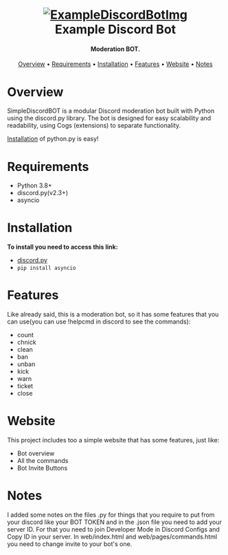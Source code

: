 <h1 align="center">
  <br>
  <a href="https://github.com/RafaelC09/Moderation-Discord-Bot"><img src="https://external-content.duckduckgo.com/iu/?u=https%3A%2F%2Fi.pinimg.com%2F236x%2F40%2Fa4%2F59%2F40a4592d0e7f4dc067ec0cdc24e038b9.jpg%3Fnii%3Dt&f=1&nofb=1&ipt=ba1d2e210eec6476d765e175a9d6795aff4f736fa9e12f0ef9de54a9f7a54d37" alt="ExampleDiscordBotImg"></a>
  <br>
  Example Discord Bot
  <br>
</h1>

<h4 align="center">Moderation BOT.</h4>

<p align="center">
  <a href="#overview">Overview</a>
  •
  <a href="#requirements">Requirements</a>
  •
  <a href="#installation">Installation</a>
  •
  <a href="#features">Features</a>
  •
  <a href="#website">Website</a>
  •
  <a href="#notes">Notes</a>
</p>

# Overview

SimpleDiscordBOT is a modular Discord moderation bot built with Python using the discord.py library. The bot is designed for easy scalability and readability, using Cogs (extensions) to separate functionality.

[Installation](#installation) of python.py is easy!

# Requirements

- Python 3.8+
- discord.py(v2.3+)
- asyncio

# Installation

**To install you need to access this link:**

- [discord.py](https://pypi.org/project/discord.py/)
- `pip install asyncio`

# Features

Like already said, this is a moderation bot, so it has some features that you can use(you can use !helpcmd in discord to see the commands):

- count
- chnick
- clean
- ban
- unban
- kick
- warn
- ticket
- close

# Website

This project includes too a simple website that has some features, just like:

- Bot overview
- All the commands
- Bot Invite Buttons

# Notes

I added some notes on the files .py for things that you require to put from your discord like your BOT TOKEN and in the .json file you need to add your server ID. For that you need to join Developer Mode in Discord Configs and Copy ID in your server. In web/index.html and web/pages/commands.html you need to change invite to your bot's one.